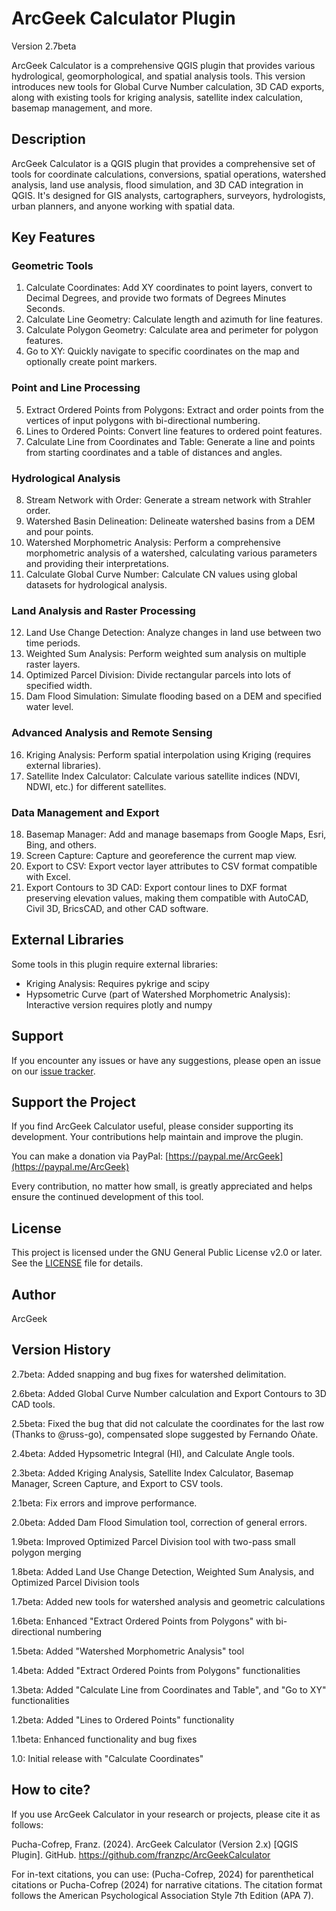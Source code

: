 # ArcGeek Calculator Plugin
Version 2.7beta

ArcGeek Calculator is a comprehensive QGIS plugin that provides various hydrological, geomorphological, and spatial analysis tools. This version introduces new tools for Global Curve Number calculation, 3D CAD exports, along with existing tools for kriging analysis, satellite index calculation, basemap management, and more.

## Description
ArcGeek Calculator is a QGIS plugin that provides a comprehensive set of tools for coordinate calculations, conversions, spatial operations, watershed analysis, land use analysis, flood simulation, and 3D CAD integration in QGIS. It's designed for GIS analysts, cartographers, surveyors, hydrologists, urban planners, and anyone working with spatial data.

## Key Features

### Geometric Tools
1. Calculate Coordinates: Add XY coordinates to point layers, convert to Decimal Degrees, and provide two formats of Degrees Minutes Seconds.
2. Calculate Line Geometry: Calculate length and azimuth for line features.
3. Calculate Polygon Geometry: Calculate area and perimeter for polygon features.
4. Go to XY: Quickly navigate to specific coordinates on the map and optionally create point markers.

### Point and Line Processing
5. Extract Ordered Points from Polygons: Extract and order points from the vertices of input polygons with bi-directional numbering.
6. Lines to Ordered Points: Convert line features to ordered point features.
7. Calculate Line from Coordinates and Table: Generate a line and points from starting coordinates and a table of distances and angles.

### Hydrological Analysis
8. Stream Network with Order: Generate a stream network with Strahler order.
9. Watershed Basin Delineation: Delineate watershed basins from a DEM and pour points.
10. Watershed Morphometric Analysis: Perform a comprehensive morphometric analysis of a watershed, calculating various parameters and providing their interpretations.
11. Calculate Global Curve Number: Calculate CN values using global datasets for hydrological analysis.

### Land Analysis and Raster Processing
12. Land Use Change Detection: Analyze changes in land use between two time periods.
13. Weighted Sum Analysis: Perform weighted sum analysis on multiple raster layers.
14. Optimized Parcel Division: Divide rectangular parcels into lots of specified width.
15. Dam Flood Simulation: Simulate flooding based on a DEM and specified water level.

### Advanced Analysis and Remote Sensing
16. Kriging Analysis: Perform spatial interpolation using Kriging (requires external libraries).
17. Satellite Index Calculator: Calculate various satellite indices (NDVI, NDWI, etc.) for different satellites.

### Data Management and Export
18. Basemap Manager: Add and manage basemaps from Google Maps, Esri, Bing, and others.
19. Screen Capture: Capture and georeference the current map view.
20. Export to CSV: Export vector layer attributes to CSV format compatible with Excel.
21. Export Contours to 3D CAD: Export contour lines to DXF format preserving elevation values, making them compatible with AutoCAD, Civil 3D, BricsCAD, and other CAD software.

## External Libraries
Some tools in this plugin require external libraries:
- Kriging Analysis: Requires pykrige and scipy
- Hypsometric Curve (part of Watershed Morphometric Analysis): Interactive version requires plotly and numpy

## Support
If you encounter any issues or have any suggestions, please open an issue on our [issue tracker](https://github.com/franzpc/ArcGeekCalculator/issues).

## Support the Project
If you find ArcGeek Calculator useful, please consider supporting its development. Your contributions help maintain and improve the plugin.

You can make a donation via PayPal: [https://paypal.me/ArcGeek](https://paypal.me/ArcGeek)

Every contribution, no matter how small, is greatly appreciated and helps ensure the continued development of this tool.

## License
This project is licensed under the GNU General Public License v2.0 or later. See the [LICENSE](LICENSE) file for details.

## Author
ArcGeek

## Version History

2.7beta: Added snapping and bug fixes for watershed delimitation.

2.6beta: Added Global Curve Number calculation and Export Contours to 3D CAD tools.

2.5beta: Fixed the bug that did not calculate the coordinates for the last row (Thanks to @russ-go), compensated slope suggested by Fernando Oñate.

2.4beta: Added Hypsometric Integral (HI), and Calculate Angle tools.

2.3beta: Added Kriging Analysis, Satellite Index Calculator, Basemap Manager, Screen Capture, and Export to CSV tools.

2.1beta: Fix errors and improve performance.

2.0beta: Added Dam Flood Simulation tool, correction of general errors.

1.9beta: Improved Optimized Parcel Division tool with two-pass small polygon merging

1.8beta: Added Land Use Change Detection, Weighted Sum Analysis, and Optimized Parcel Division tools

1.7beta: Added new tools for watershed analysis and geometric calculations

1.6beta: Enhanced "Extract Ordered Points from Polygons" with bi-directional numbering

1.5beta: Added "Watershed Morphometric Analysis" tool

1.4beta: Added "Extract Ordered Points from Polygons" functionalities

1.3beta: Added "Calculate Line from Coordinates and Table", and "Go to XY" functionalities

1.2beta: Added "Lines to Ordered Points" functionality

1.1beta: Enhanced functionality and bug fixes

1.0: Initial release with "Calculate Coordinates"

## How to cite?

If you use ArcGeek Calculator in your research or projects, please cite it as follows:

Pucha-Cofrep, Franz. (2024). ArcGeek Calculator (Version 2.x) [QGIS Plugin]. GitHub. https://github.com/franzpc/ArcGeekCalculator

For in-text citations, you can use: (Pucha-Cofrep, 2024) for parenthetical citations or Pucha-Cofrep (2024) for narrative citations. The citation format follows the American Psychological Association Style 7th Edition (APA 7).